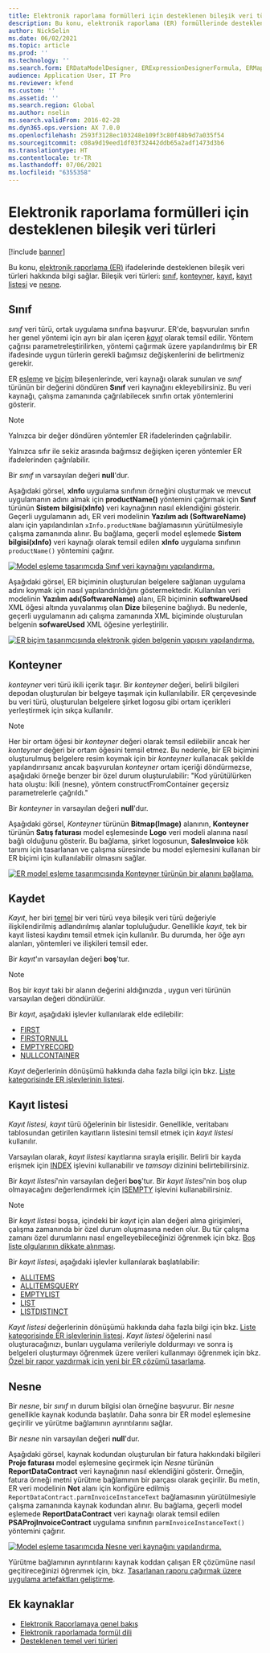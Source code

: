 ```yaml
---
title: Elektronik raporlama formülleri için desteklenen bileşik veri türleri
description: Bu konu, elektronik raporlama (ER) formüllerinde desteklenen bileşik veri türleri hakkında bilgi sağlar.
author: NickSelin
ms.date: 06/02/2021
ms.topic: article
ms.prod: ''
ms.technology: ''
ms.search.form: ERDataModelDesigner, ERExpressionDesignerFormula, ERMappedFormatDesigner, ERModelMappingDesigner
audience: Application User, IT Pro
ms.reviewer: kfend
ms.custom: ''
ms.assetid: ''
ms.search.region: Global
ms.author: nselin
ms.search.validFrom: 2016-02-28
ms.dyn365.ops.version: AX 7.0.0
ms.openlocfilehash: 2593f3128ec103248e109f3c80f48b9d7a035f54
ms.sourcegitcommit: c08a9d19eed1df03f32442ddb65a2adf1473d3b6
ms.translationtype: HT
ms.contentlocale: tr-TR
ms.lasthandoff: 07/06/2021
ms.locfileid: "6355358"
---
```

# <a name="supported-composite-data-types-for-electronic-reporting-formulas"></a>Elektronik raporlama formülleri için desteklenen bileşik veri türleri

[!include [banner](../includes/banner.md)]

Bu konu, [elektronik raporlama (ER)](general-electronic-reporting.md) ifadelerinde desteklenen bileşik veri türleri hakkında bilgi sağlar. Bileşik veri türleri: [sınıf](#class), [konteyner](#container), [kayıt](#record), [kayıt listesi](#record-list) ve [nesne](#object).

## <a name="class"></a><a name="class"></a>Sınıf

*sınıf* veri türü, ortak uygulama sınıfına başvurur. ER'de, başvurulan sınıfın her genel yöntemi için ayrı bir alan içeren [*kayıt*](#record) olarak temsil edilir. Yöntem çağrısı parametreleştirilirken, yöntemi çağırmak üzere yapılandırılmış bir ER ifadesinde uygun türlerin gerekli bağımsız değişkenlerini de belirtmeniz gerekir.

ER [eşleme](general-electronic-reporting.md#data-model-and-model-mapping-components) ve [biçim](general-electronic-reporting.md#FormatComponentOutbound) bileşenlerinde, veri kaynağı olarak sunulan ve *sınıf* türünün bir değerini döndüren **Sınıf** veri kaynağını ekleyebilirsiniz. Bu veri kaynağı, çalışma zamanında çağrılabilecek sınıfın ortak yöntemlerini gösterir.

> [!NOTE]
> Yalnızca bir değer döndüren yöntemler ER ifadelerinden çağrılabilir.
>
> Yalnızca sıfır ile sekiz arasında bağımsız değişken içeren yöntemler ER ifadelerinden çağrılabilir.

Bir *sınıf* ın varsayılan değeri **null**'dur.

Aşağıdaki görsel, **xInfo** uygulama sınıfının örneğini oluşturmak ve mevcut uygulamanın adını almak için **productName()** yöntemini çağırmak için **Sınıf** türünün **Sistem bilgisi(xInfo)** veri kaynağının nasıl eklendiğini gösterir. Geçerli uygulamanın adı, ER veri modelinin **Yazılım adı (SoftwareName)** alanı için yapılandırılan `xInfo.productName` bağlamasının yürütülmesiyle çalışma zamanında alınır. Bu bağlama, geçerli model eşlemede **Sistem bilgisi(xInfo)** veri kaynağı olarak temsil edilen **xInfo** uygulama sınıfının `productName()` yöntemini çağırır.

[![Model eşleme tasarımcıda Sınıf veri kaynağını yapılandırma.](./media/er-formula-supported-data-types-composite-class1.gif)](./media/er-formula-supported-data-types-composite-class1.gif)

Aşağıdaki görsel, ER biçiminin oluşturulan belgelere sağlanan uygulama adını koymak için nasıl yapılandırıldığını göstermektedir. Kullanılan veri modelinin **Yazılım adı(SoftwareName)** alanı, ER biçiminin **softwareUsed** XML öğesi altında yuvalanmış olan **Dize** bileşenine bağlıydı. Bu nedenle, geçerli uygulamanın adı çalışma zamanında XML biçiminde oluşturulan belgenin **sofwareUsed** XML öğesine yerleştirilir.

[![ER biçim tasarımcısında elektronik giden belgenin yapısını yapılandırma.](./media/er-formula-supported-data-types-composite-class2.png)](./media/er-formula-supported-data-types-composite-class2.png)

## <a name="container"></a><a name="container"></a>Konteyner

*konteyner* veri türü ikili içerik taşır. Bir *konteyner* değeri, belirli bilgileri depodan oluşturulan bir belgeye taşımak için kullanılabilir. ER çerçevesinde bu veri türü, oluşturulan belgelere şirket logosu gibi ortam içerikleri yerleştirmek için sıkça kullanılır.

> [!NOTE]
> Her bir ortam öğesi bir *konteyner* değeri olarak temsil edilebilir ancak her *konteyner* değeri bir ortam öğesini temsil etmez. Bu nedenle, bir ER biçimini oluşturulmuş belgelere resim koymak için bir *konteyner* kullanacak şekilde yapılandırırsanız ancak başvurulan *konteyner* ortam içeriği döndürmezse, aşağıdaki örneğe benzer bir özel durum oluşturulabilir: "Kod yürütülürken hata oluştu: İkili (nesne), yöntem constructFromContainer geçersiz parametrelerle çağrıldı."

Bir *konteyner* in varsayılan değeri **null**'dur.

Aşağıdaki görsel, *Konteyner* türünün **Bitmap(Image)** alanının, **Konteyner** türünün **Satış faturası** model eşlemesinde **Logo** veri modeli alanına nasıl bağlı olduğunu gösterir. Bu bağlama, şirket logosunun, **SalesInvoice** kök tanımı için tasarlanan ve çalışma süresinde bu model eşlemesini kullanan bir ER biçimi için kullanılabilir olmasını sağlar.

[![ER model eşleme tasarımcısında Konteyner türünün bir alanını bağlama.](./media/er-formula-supported-data-types-composite-container.png)](./media/er-formula-supported-data-types-composite-container.png)

## <a name="record"></a><a name="record"></a>Kaydet

*Kayıt*, her biri [temel](er-formula-supported-data-types-primitive.md) bir veri türü veya bileşik veri türü değeriyle ilişkilendirilmiş adlandırılmış alanlar topluluğudur. Genellikle *kayıt*, tek bir kayıt listesi kaydını temsil etmek için kullanılır. Bu durumda, her öğe ayrı alanları, yöntemleri ve ilişkileri temsil eder.

Bir *kayıt*'ın varsayılan değeri **boş**'tur.

> [!NOTE]
> Boş bir *kayıt* taki bir alanın değerini aldığınızda , uygun veri türünün varsayılan değeri döndürülür.

Bir *kayıt*, aşağıdaki işlevler kullanılarak elde edilebilir:

- [FIRST](er-functions-list-first.md)
- [FIRSTORNULL](er-functions-list-firstornull.md)
- [EMPTYRECORD](er-functions-record-emptyrecord.md)
- [NULLCONTAINER](er-functions-record-nullcontainer.md)

*Kayıt* değerlerinin dönüşümü hakkında daha fazla bilgi için bkz. [Liste kategorisinde ER işlevlerinin listesi](er-functions-category-list.md).

## <a name="record-list"></a><a name="record-list"></a>Kayıt listesi

*Kayıt listesi,* *kayıt* türü öğelerinin bir listesidir. Genellikle, veritabanı tablosundan getirilen kayıtların listesini temsil etmek için *kayıt listesi* kullanılır.

Varsayılan olarak, *kayıt listesi* kayıtlarına sırayla erişilir. Belirli bir kayda erişmek için [INDEX](er-functions-list-index.md) işlevini kullanabilir ve *tamsayı* dizinini belirtebilirsiniz.

Bir *kayıt listesi*'nin varsayılan değeri **boş**'tur. Bir *kayıt listesi*'nin boş olup olmayacağını değerlendirmek için [ISEMPTY](/er-functions-list-isempty.md) işlevini kullanabilirsiniz.

> [!NOTE]
> Bir *kayıt listesi* boşsa, içindeki bir *kayıt* için alan değeri alma girişimleri, çalışma zamanında bir özel durum oluşmasına neden olur. Bu tür çalışma zamanı özel durumlarını nasıl engelleyebileceğinizi öğrenmek için bkz. [Boş liste olgularının dikkate alınması](er-components-inspections.md#i9).

Bir *kayıt listesi*, aşağıdaki işlevler kullanılarak başlatılabilir:

- [ALLITEMS](er-functions-list-allitems.md)
- [ALLITEMSQUERY](er-functions-list-allitemsquery.md)
- [EMPTYLIST](er-functions-list-emptylist.md)
- [LIST](er-functions-list-list.md)
- [LISTDISTINCT](er-functions-list-listdistinct.md)

*Kayıt listesi* değerlerinin dönüşümü hakkında daha fazla bilgi için bkz. [Liste kategorisinde ER işlevlerinin listesi](er-functions-category-list.md). *Kayıt listesi* öğelerini nasıl oluşturacağınızı, bunları uygulama verileriyle doldurmayı ve sonra iş belgeleri oluşturmayı öğrenmek üzere verileri kullanmayı öğrenmek için bkz. [Özel bir rapor yazdırmak için yeni bir ER çözümü tasarlama](er-quick-start1-new-solution.md).

## <a name="object"></a><a name="object"></a>Nesne

Bir *nesne*, bir *sınıf* ın durum bilgisi olan örneğine başvurur. Bir *nesne* genellikle kaynak kodunda başlatılır. Daha sonra bir ER model eşlemesine geçirilir ve yürütme bağlamının ayrıntılarını sağlar.

Bir *nesne* nin varsayılan değeri **null**'dur.

Aşağıdaki görsel, kaynak kodundan oluşturulan bir fatura hakkındaki bilgileri **Proje faturası** model eşlemesine geçirmek için *Nesne* türünün **ReportDataContract** veri kaynağının nasıl eklendiğini gösterir. Örneğin, fatura örneği metni yürütme bağlamının bir parçası olarak geçirilir. Bu metin, ER veri modelinin **Not** alanı için konfigüre edilmiş `ReportDataContract.parmInvoiceInstanceText` bağlamasının yürütülmesiyle çalışma zamanında kaynak kodundan alınır. Bu bağlama, geçerli model eşlemede **ReportDataContract** veri kaynağı olarak temsil edilen **PSAProjInvoiceContract** uygulama sınıfının `parmInvoiceInstanceText()` yöntemini çağırır.

[![Model eşleme tasarımcıda Nesne veri kaynağını yapılandırma.](./media/er-formula-supported-data-types-composite-object.gif)](./media/er-formula-supported-data-types-composite-object.gif)

Yürütme bağlamının ayrıntılarını kaynak koddan çalışan ER çözümüne nasıl geçitireceğinizi öğrenmek için, bkz. [Tasarlanan raporu çağırmak üzere uygulama artefaktları geliştirme](er-quick-start1-new-solution.md#DevelopCustomCode).

## <a name="additional-resources"></a>Ek kaynaklar

- [Elektronik Raporlamaya genel bakış](general-electronic-reporting.md)
- [Elektronik raporlamada formül dili](er-formula-language.md)
- [Desteklenen temel veri türleri](er-formula-supported-data-types-primitive.md)
